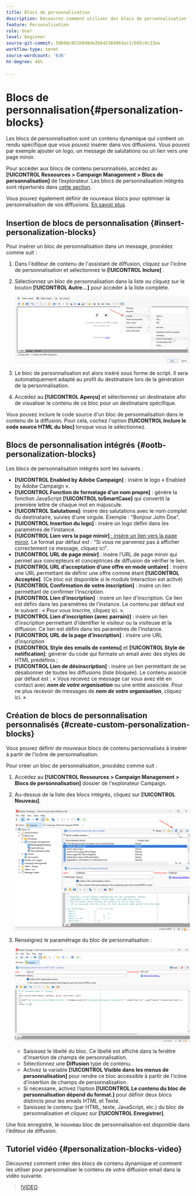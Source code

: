 ```yaml
---
title: Blocs de personnalisation
description: Découvrez comment utiliser des blocs de personnalisation intégrés dans le contenu de votre message
feature: Personalization
role: User
level: Beginner
source-git-commit: 50688c051b9d8de2b642384963ac1c685c0c33ee
workflow-type: tm+mt
source-wordcount: '636'
ht-degree: 46%

---
```



# Blocs de personnalisation{#personalization-blocks}

Les blocs de personnalisation sont un contenu dynamique qui contient un rendu spécifique que vous pouvez insérer dans vos diffusions. Vous pouvez par exemple ajouter un logo, un message de salutations ou un lien vers une page miroir.

Pour accéder aux blocs de contenu personnalisés, accédez au **[!UICONTROL Ressources > Campaign Management > Blocs de personnalisation]** de l’explorateur. Les blocs de personnalisation intégrés sont répertoriés dans [cette section](#ootb-personalization-blocks).

Vous pouvez également définir de nouveaux blocs pour optimiser la personnalisation de vos diffusions. [En savoir plus](#create-custom-personalization-blocks).

## Insertion de blocs de personnalisation {#insert-personalization-blocks}

Pour insérer un bloc de personnalisation dans un message, procédez comme suit :

1. Dans l&#39;éditeur de contenu de l&#39;assistant de diffusion, cliquez sur l&#39;icône de personnalisation et sélectionnez le **[!UICONTROL Inclure]** .
1. Sélectionnez un bloc de personnalisation dans la liste ou cliquez sur le bouton **[!UICONTROL Autre...]** pour accéder à la liste complète.

   ![](assets/perso-content-block.png)

1. Le bloc de personnalisation est alors inséré sous forme de script. Il sera automatiquement adapté au profil du destinataire lors de la génération de la personnalisation.
1. Accédez au **[!UICONTROL Aperçu]** et sélectionnez un destinataire afin de visualiser le contenu de ce bloc pour un destinataire spécifique.

Vous pouvez inclure le code source d&#39;un bloc de personnalisation dans le contenu de la diffusion. Pour cela, cochez l&#39;option **[!UICONTROL Inclure le code source HTML du bloc]** lorsque vous le sélectionnez.

## Blocs de personnalisation intégrés {#ootb-personalization-blocks}

Les blocs de personnalisation intégrés sont les suivants :

* **[!UICONTROL Enabled by Adobe Campaign]** : insère le logo « Enabled by Adobe Campaign ».
* **[!UICONTROL Fonction de formatage d’un nom propre]** : génère la fonction JavaScript **[!UICONTROL toSmartCase]** qui convertit la première lettre de chaque mot en majuscule.
* **[!UICONTROL Salutations]**: insère des salutations avec le nom complet du destinataire, suivies d&#39;une virgule. Exemple : &quot;Bonjour John Doe&quot;.
* **[!UICONTROL Insertion du logo]** : insère un logo défini dans les paramètres de l’instance.
* **[!UICONTROL Lien vers la page miroir]**[ : insère un lien vers la page miroir](mirror-page.md). Le format par défaut est : &quot;Si vous ne parvenez pas à afficher correctement ce message, cliquez ici&quot;.
* **[!UICONTROL URL de page miroir]** : insère l’URL de page miroir qui permet aux concepteurs et conceptrices de diffusion de vérifier le lien.
* **[!UICONTROL URL d’acceptation d’une offre en mode unitaire]** : insère une URL permettant de définir une offre comme étant **[!UICONTROL Acceptée]**. (Ce bloc est disponible si le module Interaction est activé)
* **[!UICONTROL Confirmation de votre inscription]** : insère un lien permettant de confirmer l’inscription.
* **[!UICONTROL Lien d’inscription]** : insère un lien d’inscription. Ce lien est défini dans les paramètres de l’instance. Le contenu par défaut est le suivant : « Pour vous inscrire, cliquez ici. ».
* **[!UICONTROL Lien d’inscription (avec parrain)]** : insère un lien d’inscription permettant d’identifier le visiteur ou la visiteuse et la diffusion. Ce lien est défini dans les paramètres de l’instance.
* **[!UICONTROL URL de la page d’inscription]** : insère une URL d’inscription
* **[!UICONTROL Style des emails de contenu]** et **[!UICONTROL Style de notification]**: générer du code qui formate un email avec des styles de HTML prédéfinis ;
* **[!UICONTROL Lien de désinscription]** : insère un lien permettant de se désabonner de toutes les diffusions (liste bloquée). Le contenu associé par défaut est : « Vous recevez ce message car vous avez été en contact avec ***nom de votre organisation*** ou une entité associée. Pour ne plus recevoir de messages de ***nom de votre organisation***, cliquez ici. »

## Création de blocs de personnalisation personnalisés {#create-custom-personalization-blocks}

Vous pouvez définir de nouveaux blocs de contenu personnalisés à insérer à partir de l&#39;icône de personnalisation.

Pour créer un bloc de personnalisation, procédez comme suit :

1. Accédez au **[!UICONTROL Ressources > Campaign Management > Blocs de personnalisation]** dossier de l&#39;explorateur Campaign.
1. Au-dessus de la liste des blocs intégrés, cliquez sur **[!UICONTROL Nouveau]**.

   ![](assets/perso-new-block.png)

1. Renseignez le paramétrage du bloc de personnalisation :

   ![](assets/perso-custom-block.png)

   * Saisissez le libellé du bloc. Ce libellé est affiché dans la fenêtre d&#39;insertion de champs de personnalisation.
   * Sélectionnez une **Diffusion** type de contenu.
   * Activez la variable **[!UICONTROL Visible dans les menus de personnalisation]** pour rendre ce bloc accessible à partir de l&#39;icône d&#39;insertion de champs de personnalisation.
   * Si nécessaire, activez l’option **[!UICONTROL Le contenu du bloc de personnalisation dépend du format.]** pour définir deux blocs distincts pour les emails HTML et Texte.
   * Saisissez le contenu (par HTML, texte, JavaScript, etc.) du bloc de personnalisation et cliquez sur **[!UICONTROL Enregistrer]**.

Une fois enregistré, le nouveau bloc de personnalisation est disponible dans l&#39;éditeur de diffusion.

## Tutoriel vidéo {#personalization-blocks-video}

Découvrez comment créer des blocs de contenu dynamique et comment les utiliser pour personnaliser le contenu de votre diffusion email dans la vidéo suivante.

>[!VIDEO](https://video.tv.adobe.com/v/342088?quality=12)



